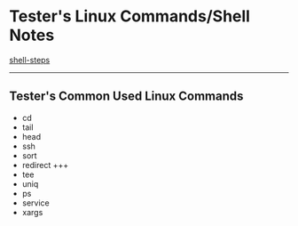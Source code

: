 
# Tester's Linux Commands/Shell Notes

[shell-steps](http://gitpitch.com/allroundtesters/Shell-Steps)

---
## Tester's Common Used Linux Commands

- cd
- tail
- head
- ssh
- sort
- redirect
+++
- tee
- uniq
- ps
- service
- xargs